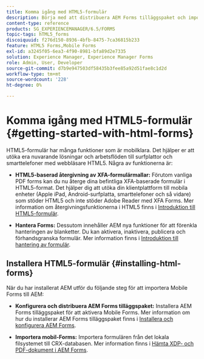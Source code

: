 ```yaml
---
title: Komma igång med HTML5-formulär
description: Börja med att distribuera AEM Forms tilläggspaket och importera befintliga HTML 5-formulär till AEM.
content-type: reference
products: SG_EXPERIENCEMANAGER/6.5/FORMS
topic-tags: hTML5_forms
discoiquuid: f276d150-8936-4bfb-8475-7ca36815b233
feature: HTML5 Forms,Mobile Forms
exl-id: a3245f05-6ea3-4f90-8981-bfa89d2e7335
solution: Experience Manager, Experience Manager Forms
role: Admin, User, Developer
source-git-commit: d7b9e947503df58435b3fee85a92d51fae8c1d2d
workflow-type: tm+mt
source-wordcount: '228'
ht-degree: 0%

---
```


# Komma igång med HTML5-formulär {#getting-started-with-html-forms}

HTML5-formulär har många funktioner som är mobilklara. Det hjälper er att utöka era nuvarande lösningar och arbetsflöden till surfplattor och smarttelefoner med webbläsare HTML5. Några av funktionerna är:

* **HTML5-baserad återgivning av XFA-formulärmallar:** Förutom vanliga PDF forms kan du nu återge dina befintliga XFA-baserade formulär i HTML5-format. Det hjälper dig att utöka din klientplattform till mobila enheter (Apple iPad, Android-surfplatta, smarttelefoner och så vidare) som stöder HTML5 och inte stöder Adobe Reader med XFA Forms. Mer information om återgivningsfunktionerna i HTML5 finns i [Introduktion till HTML5-formulär](/help/forms/using/introduction.md).

* **Hantera Forms:** Dessutom innehåller AEM nya funktioner för att förenkla hanteringen av blanketter. Du kan aktivera, inaktivera, publicera och förhandsgranska formulär. Mer information finns i [Introduktion till hantering av formulär](/help/forms/using/introduction-managing-forms.md).

## Installera HTML5-formulär {#installing-html-forms}

När du har installerat AEM utför du följande steg för att importera Mobile Forms till AEM:

* **Konfigurera och distribuera AEM Forms tilläggspaket:** Installera AEM Forms tilläggspaket för att aktivera Mobile Forms. Mer information om hur du installerar AEM Forms tilläggspaket finns i [Installera och konfigurera AEM Forms](/help/forms/using/installing-configuring-aem-forms-osgi.md).

* **Importera mobil-Forms:** Importera formulären från det lokala filsystemet till CRX-databasen. Mer information finns i [Hämta XDP- och PDF-dokument i AEM Forms](/help/forms/using/get-xdp-pdf-documents-aem.md).
